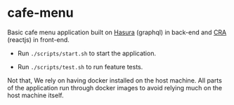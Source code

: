 # cafe-menu
Basic cafe menu application built on [Hasura](docs/backend.md) (graphql) in back-end and [CRA](docs/frontend.md) (reactjs) in front-end.

- Run `./scripts/start.sh` to start the application.

- Run `./scripts/test.sh` to run feature tests.

Not that, We rely on having docker installed on the host machine. All parts of the application run through docker images to avoid relying much on the host machine itself.